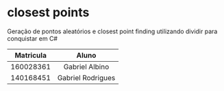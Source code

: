 # closest points
Geração de pontos aleatórios e closest point finding utilizando dividir para conquistar em C#

|Matricula|Aluno|
|:---:|:---:|
|160028361|Gabriel Albino|Q
|140168451|Gabriel Rodrigues|

